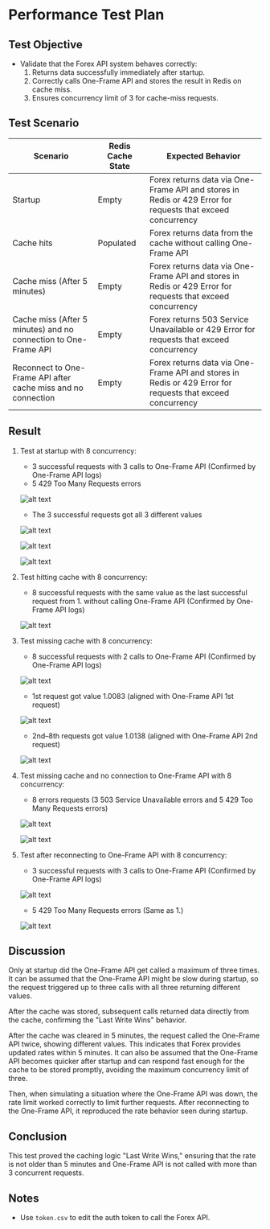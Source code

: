 # Performance Test Plan

## Test Objective
- Validate that the Forex API system behaves correctly:
  1. Returns data successfully immediately after startup.
  2. Correctly calls One-Frame API and stores the result in Redis on cache miss.
  3. Ensures concurrency limit of 3 for cache-miss requests.

## Test Scenario
| Scenario | Redis Cache State | Expected Behavior |
|------|-----------------|-----------------|
| Startup | Empty | Forex returns data via One-Frame API and stores in Redis or 429 Error for requests that exceed concurrency | 
| Cache hits | Populated | Forex returns data from the cache without calling One-Frame API | 
| Cache miss (After 5 minutes) | Empty | Forex returns data via One-Frame API and stores in Redis or 429 Error for requests that exceed concurrency |
| Cache miss (After 5 minutes) and no connection to One-Frame API | Empty | Forex returns 503 Service Unavailable or 429 Error for requests that exceed concurrency |
| Reconnect to One-Frame API after cache miss and no connection | Empty | Forex returns data via One-Frame API and stores in Redis or 429 Error for requests that exceed concurrency |

## Result
1. Test at startup with 8 concurrency:
    - 3 successful requests with 3 calls to One-Frame API (Confirmed by One-Frame API logs)
    - 5 429 Too Many Requests errors
    
    ![alt text](img/image-2.png)
   
    - The 3 successful requests got all 3 different values
    
    ![alt text](img/image-7.png)
    
    ![alt text](img/image-8.png)
    
    ![alt text](img/image-9.png)
    
3. Test hitting cache with 8 concurrency:
    - 8 successful requests with the same value as the last successful request from 1. without calling One-Frame API (Confirmed by One-Frame API logs)
    
    ![alt text](img/image-10.png)
    
4. Test missing cache with 8 concurrency:
    - 8 successful requests with 2 calls to One-Frame API (Confirmed by One-Frame API logs)
    
    ![alt text](img/image-4.png)
    
    - 1st request got value 1.0083 (aligned with One-Frame API 1st request)
    
    ![alt text](img/image-5.png)
   
    - 2nd–8th requests got value 1.0138 (aligned with One-Frame API 2nd request)
    
    ![alt text](img/image-6.png)

5. Test missing cache and no connection to One-Frame API with 8 concurrency:
    - 8 errors requests (3 503 Service Unavailable errors and 5 429 Too Many Requests errors)

    ![alt text](img/image-11.png)

    ![alt text](img/image-12.png)

6. Test after reconnecting to One-Frame API with 8 concurrency:
    - 3 successful requests with 3 calls to One-Frame API (Confirmed by One-Frame API logs)

    ![alt text](img/image-13.png)

    - 5 429 Too Many Requests errors (Same as 1.)
    
    ![alt text](img/image-14.png)

    

## Discussion
Only at startup did the One-Frame API get called a maximum of three times. It can be assumed that the One-Frame API might be slow during startup, so the request triggered up to three calls with all three returning different values.

After the cache was stored, subsequent calls returned data directly from the cache, confirming the "Last Write Wins" behavior.

After the cache was cleared in 5 minutes, the request called the One-Frame API twice, showing different values. This indicates that Forex provides updated rates within 5 minutes. It can also be assumed that the One-Frame API becomes quicker after startup and can respond fast enough for the cache to be stored promptly, avoiding the maximum concurrency limit of three.

Then, when simulating a situation where the One-Frame API was down, the rate limit worked correctly to limit further requests. After reconnecting to the One-Frame API, it reproduced the rate behavior seen during startup.

## Conclusion
This test proved the caching logic "Last Write Wins," ensuring that the rate is not older than 5 minutes and One-Frame API is not called with more than 3 concurrent requests.

## Notes
- Use `token.csv` to edit the auth token to call the Forex API.
